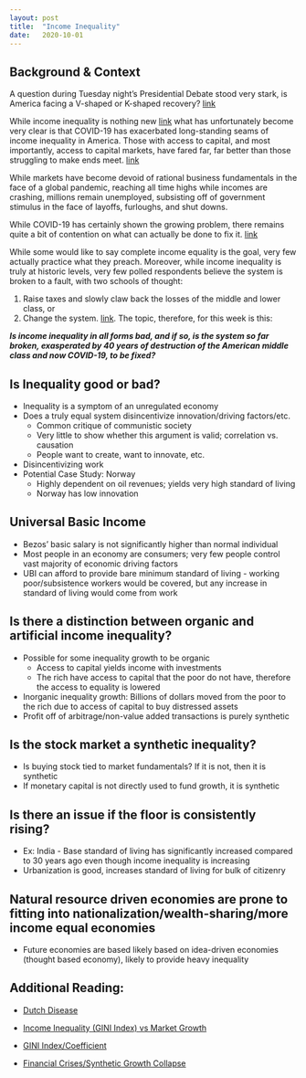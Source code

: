 ```yaml
---
layout: post
title:  "Income Inequality"
date:   2020-10-01
---
```


## Background & Context

A question during Tuesday night’s Presidential Debate stood very stark, is America facing a V-shaped or K-shaped recovery? [link](https://www.vox.com/policy-and-politics/2020/9/29/21494818/k-shaped-economic-recovery-biden-trump-2020-debate?fbclid=IwAR2kQj3ezqJWlznQnEwqPoWptN2B8oPbx2l202ieHxZ_4AFofjf9a6BZIC8)

While income inequality is nothing new [link](https://www.pewsocialtrends.org/.../trends-in-income-and.../) what has unfortunately become very clear is that COVID-19 has exacerbated long-standing seams of income inequality in America. Those with access to capital, and most importantly, access to capital markets, have fared far, far better than those struggling to make ends meet. [link](https://www.bloomberg.com/opinion/articles/2020-09-02/the-k-shaped-recovery-is-real-and-it-perfectly-captures-the-economy?fbclid=IwAR1VnvZORFZ_l51MBvZfm0Pm8qptyzytxDxeZPDVcWaFyDr93wSoCaMXJyc)

While markets have become devoid of rational business fundamentals in the face of a global pandemic, reaching all time highs while incomes are crashing, millions remain unemployed, subsisting off of government stimulus in the face of layoffs, furloughs, and shut downs.

While COVID-19 has certainly shown the growing problem, there remains quite a bit of contention on what can actually be done to fix it. [link](https://www.newscientist.com/article/mg23731710-300-the-inequality-delusion-why-weve-got-the-wealth-gap-all-wrong/?fbclid=IwAR3J3OkmxweHMI4iNO5p6zAPtRP2U3KKxEtDRgZcRXpAbt1d8mTaDwIOWXo)

While some would like to say complete income equality is the goal, very few actually practice what they preach. Moreover, while income inequality is truly at historic levels, very few polled respondents believe the system is broken to a fault, with two schools of thought:
1. Raise taxes and slowly claw back the losses of the middle and lower class, or
2. Change the system. [link](https://www.pewsocialtrends.org/2020/01/09/views-of-economic-inequality/?fbclid=IwAR3zFxvP7sRroRO1SNxYQRD8ZvdyoW_NkQU57XxEkLvvF13KowT496YAnbc).
The topic, therefore, for this week is this: 

***Is income inequality in all forms bad, and if so, is the system so far broken, exasperated by 40 years of destruction of the American middle class and now COVID-19, to be fixed?***

## Is Inequality good or bad?

* Inequality is a symptom of an unregulated economy
* Does a truly equal system disincentivize innovation/driving factors/etc.
	* Common critique of communistic society
	* Very little to show whether this argument is valid; correlation vs. causation
	* People want to create, want to innovate, etc.
* Disincentivizing work
* Potential Case Study: Norway
	* Highly dependent on oil revenues; yields very high standard of living
	* Norway has low innovation

## Universal Basic Income
* Bezos’ basic salary is not significantly higher than normal individual
* Most people in an economy are consumers; very few people control vast majority of economic driving factors
* UBI can afford to provide bare minimum standard of living - working poor/subsistence workers would be covered, but any increase in standard of living would come from work

## Is there a distinction between organic and artificial income inequality?

* Possible for some inequality growth to be organic
	* Access to capital yields income with investments
	* The rich have access to capital that the poor do not have, therefore the access to equality is lowered
* Inorganic inequality growth: Billions of dollars moved from the poor to the rich due to access of capital to buy distressed assets
* Profit off of arbitrage/non-value added transactions is purely synthetic

## Is the stock market a synthetic inequality?
* Is buying stock tied to market fundamentals? If it is not, then it is synthetic
* If monetary capital is not directly used to fund growth, it is synthetic

## Is there an issue if the floor is consistently rising?
* Ex: India - Base standard of living has significantly increased compared to 30 years ago even though income inequality is increasing
* Urbanization is good, increases standard of living for bulk of citizenry

## Natural resource driven economies are prone to fitting into nationalization/wealth-sharing/more income equal economies
* Future economies are based likely based on idea-driven economies (thought based economy), likely to provide heavy inequality

## Additional Reading: 
* [Dutch Disease](https://www.investopedia.com/terms/d/dutchdisease.asp#:~:text=Dutch%20disease%20is%20a%20shorthand,harms%20a%20country's%20broader%20economy.&text=Symptoms%20include%20a%20rising%20currency,of%20jobs)

* [Income Inequality (GINI Index) vs Market Growth](https://www.bankofgreece.gr/Publications/Paper2014174.pdf)

* [GINI Index/Coefficient](https://en.wikipedia.org/wiki/Gini_coefficient)

* [Financial Crises/Synthetic Growth Collapse](https://www.pbs.org/wgbh/frontline/article/how-much-did-the-financial-crisis-cost/)
